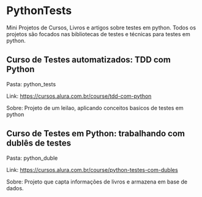 # PythonTests

Mini Projetos de Cursos, Livros e artigos sobre testes em python.
Todos os projetos são focados nas bibliotecas de testes e técnicas para testes em python.


## Curso de Testes automatizados: TDD com Python
Pasta: python_tests

Link: https://cursos.alura.com.br/course/tdd-com-python

Sobre: Projeto de um leilao, aplicando conceitos basicos de testes em python


## Curso de Testes em Python: trabalhando com dublês de testes
Pasta: python_duble

Link: https://cursos.alura.com.br/course/python-testes-com-dubles

Sobre: Projeto que capta informações de livros e armazena em base de dados.

